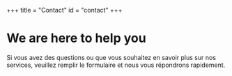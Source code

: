 +++
title = "Contact"
id = "contact"
+++

# We are here to help you
Si vous avez des questions ou que vous souhaitez en savoir plus sur nos services, veuillez remplir le formulaire et nous vous répondrons rapidement.


